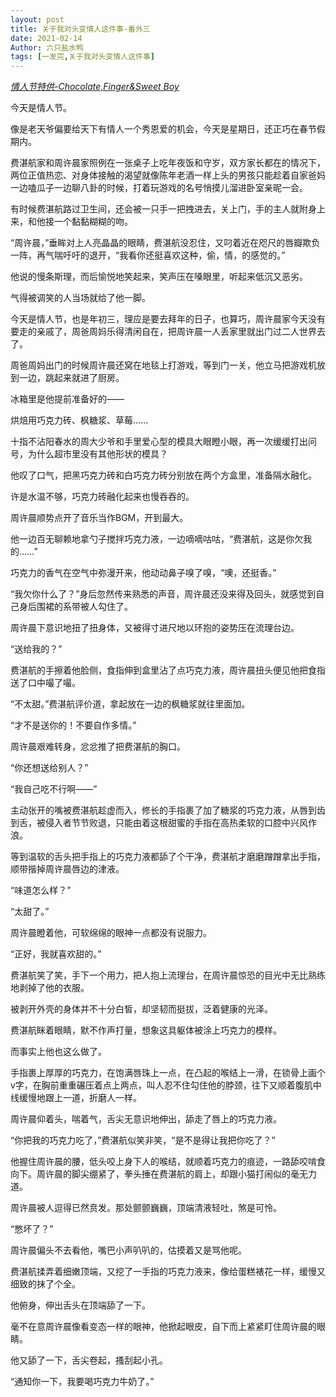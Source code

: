 ```yaml
---
layout: post
title: 关于我对头变情人这件事-番外三
date: 2021-02-14
Author: 六只盐水鸭
tags: [一发完,关于我对头变情人这件事]
---
```


*<u>情人节特供-Chocolate,Finger&Sweet Boy</u>*



今天是情人节。

像是老天爷偏要给天下有情人一个秀恩爱的机会，今天是星期日，还正巧在春节假期内。

费湛航家和周许晨家照例在一张桌子上吃年夜饭和守岁，双方家长都在的情况下，两位正值热恋、对身体接触的渴望就像陈年老酒一样上头的男孩只能趁着自家爸妈一边嗑瓜子一边聊八卦的时候，打着玩游戏的名号悄摸儿溜进卧室亲昵一会。

有时候费湛航路过卫生间，还会被一只手一把拽进去，关上门，手的主人就附身上来，和他接一个黏黏糊糊的吻。

“周许晨，”垂眸对上人亮晶晶的眼睛，费湛航没忍住，又叼着近在咫尺的唇瓣欺负一阵，再气喘吁吁的退开，“我看你还挺喜欢这种，偷，情，的感觉的。”

他说的慢条斯理，而后愉悦地笑起来，笑声压在嗓眼里，听起来低沉又恶劣。

气得被调笑的人当场就给了他一脚。

今天是情人节，也是年初三，理应是要去拜年的日子，也算巧，周许晨家今天没有要走的亲戚了，周爸周妈乐得清闲自在，把周许晨一人丢家里就出门过二人世界去了。

周爸周妈出门的时候周许晨还窝在地毯上打游戏，等到门一关，他立马把游戏机放到一边，跳起来就进了厨房。

冰箱里是他提前准备好的——

烘焙用巧克力砖、枫糖浆、草莓……

十指不沾阳春水的周大少爷和手里爱心型的模具大眼瞪小眼，再一次缓缓打出问号，为什么超市里没有其他形状的模具？

他叹了口气，把黑巧克力砖和白巧克力砖分别放在两个方盒里，准备隔水融化。

许是水温不够，巧克力砖融化起来也慢吞吞的。

周许晨顺势点开了音乐当作BGM，开到最大。

他一边百无聊赖地拿勺子搅拌巧克力液，一边嘀嘀咕咕，“费湛航，这是你欠我的……”

巧克力的香气在空气中弥漫开来，他动动鼻子嗅了嗅，“噢，还挺香。”

“我欠你什么了？”身后忽然传来熟悉的声音，周许晨还没来得及回头，就感觉到自己身后围裙的系带被人勾住了。

周许晨下意识地扭了扭身体，又被得寸进尺地以环抱的姿势压在流理台边。

“送给我的？”

费湛航的手擦着他脸侧，食指伸到盒里沾了点巧克力液，周许晨扭头便见他把食指送了口中嘬了嘬。

“不太甜。”费湛航评价道，拿起放在一边的枫糖浆就往里面加。

“才不是送你的！不要自作多情。”

周许晨艰难转身，忿忿推了把费湛航的胸口。

“你还想送给别人？”

“我自己吃不行啊——”

主动张开的嘴被费湛航趁虚而入，修长的手指裹了加了糖浆的巧克力液，从唇到齿到舌，被侵入者节节败退，只能由着这根甜蜜的手指在高热柔软的口腔中兴风作浪。

等到温软的舌头把手指上的巧克力液都舔了个干净，费湛航才磨磨蹭蹭拿出手指，顺带揩掉周许晨唇边的津液。

“味道怎么样？”

“太甜了。”

周许晨瞪着他，可软绵绵的眼神一点都没有说服力。

“正好，我就喜欢甜的。”

费湛航笑了笑，手下一个用力，把人抱上流理台，在周许晨惊恐的目光中无比熟练地剥掉了他的衣服。

被剥开外壳的身体并不十分白皙，却坚韧而挺拔，泛着健康的光泽。

费湛航眯着眼睛，默不作声打量，想象这具躯体被涂上巧克力的模样。

而事实上他也这么做了。

手指裹上厚厚的巧克力，在饱满唇珠上一点，在凸起的喉结上一滑，在锁骨上画个v字，在胸前重重碾压着点上两点，叫人忍不住勾住他的脖颈，往下又顺着腹肌中线缓慢地跟上一道，折磨人一样。

周许晨仰着头，喘着气，舌尖无意识地伸出，舔走了唇上的巧克力液。

“你把我的巧克力吃了，”费湛航似笑非笑，“是不是得让我把你吃了？”

他握住周许晨的腰，低头咬上身下人的喉结，就顺着巧克力的痕迹，一路舔咬啃食向下。周许晨的脚尖绷紧了，拳头捶在费湛航的肩上，却跟小猫打闹似的毫无力道。

周许晨被人逗得已然贲发。那处颤颤巍巍，顶端清液轻吐，煞是可怜。

“憋坏了？”

周许晨偏头不去看他，嘴巴小声叭叭的，估摸着又是骂他呢。

费湛航揉弄着细嫩顶端，又挖了一手指的巧克力液来，像给蛋糕裱花一样，缓慢又细致的抹了个全。

他俯身，伸出舌头在顶端舔了一下。

毫不在意周许晨像看变态一样的眼神，他掀起眼皮，自下而上紧紧盯住周许晨的眼睛。

他又舔了一下，舌尖卷起，搔刮起小孔。

“通知你一下，我要喝巧克力牛奶了。”